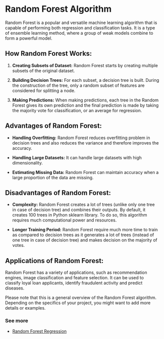 # Random Forest Algorithm

Random Forest is a popular and versatile machine learning algorithm that is capable of performing both regression and
classification tasks. It is a type of ensemble learning method, where a group of weak models combine to form a powerful
model.

## How Random Forest Works:

1. **Creating Subsets of Dataset:** Random Forest starts by creating multiple subsets of the original dataset.

2. **Building Decision Trees:** For each subset, a decision tree is built. During the construction of the tree, only a
   random subset of features are considered for splitting a node.

3. **Making Predictions:** When making predictions, each tree in the Random Forest gives its own prediction and the
   final prediction is made by taking the majority vote for classification, or an average for regression.

## Advantages of Random Forest:

- **Handling Overfitting:** Random Forest reduces overfitting problem in decision trees and also reduces the variance
  and therefore improves the accuracy.

- **Handling Large Datasets:** It can handle large datasets with high dimensionality.

- **Estimating Missing Data:** Random Forest can maintain accuracy when a large proportion of the data are missing.

## Disadvantages of Random Forest:

- **Complexity:** Random Forest creates a lot of trees (unlike only one tree in case of decision tree) and combines
  their outputs. By default, it creates 100 trees in Python sklearn library. To do so, this algorithm requires much
  computational power and resources.

- **Longer Training Period:** Random Forest require much more time to train as compared to decision trees as it
  generates a lot of trees (instead of one tree in case of decision tree) and makes decision on the majority of votes.

## Applications of Random Forest:

Random Forest has a variety of applications, such as recommendation engines, image classification and feature selection.
It can be used to classify loyal loan applicants, identify fraudulent activity and predict diseases.

Please note that this is a general overview of the Random Forest algorithm. Depending on the specifics of your project,
you might want to add more details or examples.

### See more

- [Random Forest Regression](https://scikit-learn.org/stable/modules/ensemble.html#random-forests)
